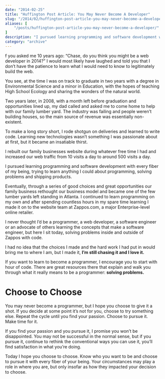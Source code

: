 ```yaml
---
date: "2014-02-25"
title: "Huffington Post Article: You May Never Become A Developer"
slug: "/2014/02/huffington-post-article-you-may-never-become-a-developer"
aliases: [
    "/posts/huffington-post-article-you-may-never-become-a-developer/"
]
description: "I pursued learning programming and software development with every fiber of my being, trying to learn anything I could about programming, solving problems and shipping products."
category: "archive"
---
```


f you asked me 10 years ago: “Chase, do you think you might be a web developer in 2014?” I would most likely have laughed and told you that I don’t have the patience to learn what I would need to know to legitimately build the web.

You see, at the time I was on track to graduate in two years with a degree in Environmental Science and a minor in Education, with the hopes of teaching High School Ecology and sharing the wonders of the natural world.

Two years later, in 2008, with a month left before graduation and opportunities lined up, my dad called and asked me to come home to help with our family lumber yard. The industry was failing and people weren’t building houses, so the main source of revenue was essentially non-existent.

To make a long story short, I rode shotgun on deliveries and learned to write code. Learning new technologies wasn’t something I was passionate about at first, but it became an insatiable thirst.

I rebuilt our family businesses website during whatever free time I had and increased our web traffic from 10 visits a day to around 500 visits a day.

I pursued learning programming and software development with every fiber of my being, trying to learn anything I could about programming, solving problems and shipping products.

Eventually, through a series of good choices and great opportunities our family business rethought our business model and became one of the few lumber yards left standing in Atlanta. I continued to learn programming on my own and after spending countless hours in my spare time learning I made it on to the website team at Zappos.com, a major Enterprise-level online retailer.

I never thought I’d be a programmer, a web developer, a software engineer or an advocate of others learning the concepts that make a software engineer, but here I sit today, solving problems inside and outside of Zappos with code.

I had no idea that the choices I made and the hard work I had put in would bring me to where I am, but I made it, **I’m still chasing it and I love it.**

If you want to learn to become a programmer, I encourage you to start with hour of code. There are great resources there that explain and walk you through what it really means to be a programmer: **solving problems.**

# Choose to Choose

You may never become a programmer, but I hope you choose to give it a shot. If you decide at some point it’s not for you, choose to try something else. Repeat the cycle until you find your passion. Choose to pursue it. Make time for it.

If you find your passion and you pursue it, I promise you won’t be disappointed. You may not be successful in the normal sense, but if you pursue it, continue to rethink the conventional ways you can use it, you’ll find satisfaction in what you’re doing.

Today I hope you choose to choose. Know who you want to be and choose to pursue it with every fiber of your being. Your circumstances may play a role in where you are, but only insofar as how they impacted your decision to choose.